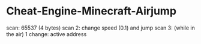 # Cheat-Engine-Minecraft-Airjump
scan: 65537 (4 bytes)  scan 2: change speed (0.1) and jump  scan 3: (while in the air) 1  change: active address
